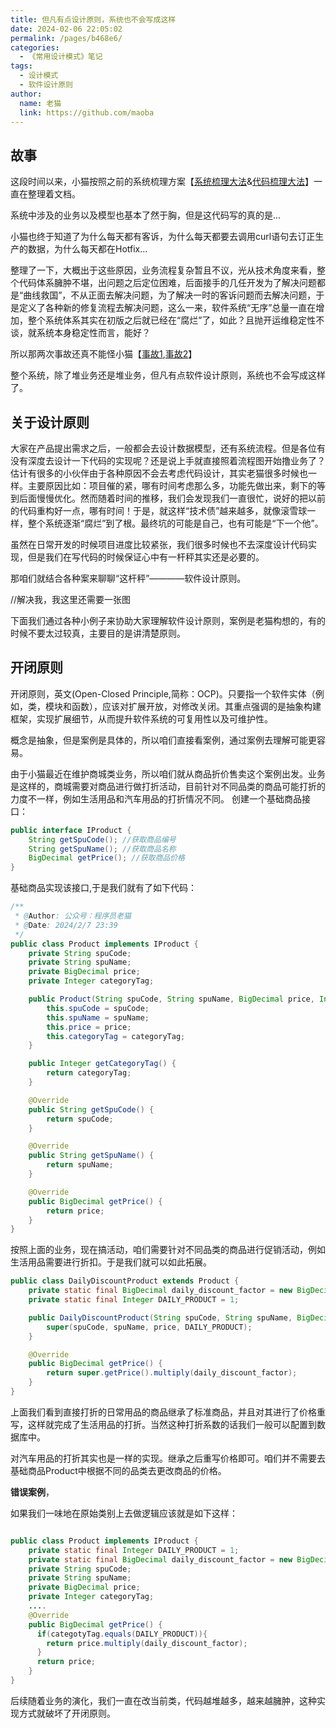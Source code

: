 ```yaml
---
title: 但凡有点设计原则，系统也不会写成这样
date: 2024-02-06 22:05:02
permalink: /pages/b468e6/
categories:
  - 《常用设计模式》笔记
tags:
  - 设计模式
  - 软件设计原则
author: 
  name: 老猫
  link: https://github.com/maoba
---
```

## 故事
这段时间以来，小猫按照之前的系统梳理方案【[系统梳理大法](https://mp.weixin.qq.com/s/3b4d69K-fhQshswhrUrFHg)&[代码梳理大法](https://mp.weixin.qq.com/s/Xi-DV4UqKXr_W-L0xBhRWA)】一直在整理着文档。

系统中涉及的业务以及模型也基本了然于胸，但是这代码写的真的是...

小猫也终于知道了为什么每天都有客诉，为什么每天都要去调用curl语句去订正生产的数据，为什么每天都在Hotfix...

整理了一下，大概出于这些原因，业务流程复杂暂且不议，光从技术角度来看，整个代码体系臃肿不堪，出问题之后定位困难，后面接手的几任开发为了解决问题都是“曲线救国”，不从正面去解决问题，为了解决一时的客诉问题而去解决问题，于是定义了各种新的修复流程去解决问题，这么一来，软件系统“无序”总量一直在增加，整个系统体系其实在初版之后就已经在“腐烂”了，如此？且抛开运维稳定性不谈，就系统本身稳定性而言，能好？

所以那两次事故还真不能怪小猫【[事故1](https://mp.weixin.qq.com/s/b3dOUC24Erbz4JAAtXLkMQ),[事故2](https://mp.weixin.qq.com/s/3b4d69K-fhQshswhrUrFHg)】

整个系统，除了堆业务还是堆业务，但凡有点软件设计原则，系统也不会写成这样了。

## 关于设计原则
大家在产品提出需求之后，一般都会去设计数据模型，还有系统流程。但是各位有没有深度去设计一下代码的实现呢？还是说上手就直接照着流程图开始撸业务了？估计有很多的小伙伴由于各种原因不会去考虑代码设计，其实老猫很多时候也一样。主要原因比如：项目催的紧，哪有时间考虑那么多，功能先做出来，剩下的等到后面慢慢优化。然而随着时间的推移，我们会发现我们一直很忙，说好的把以前的代码重构好一点，哪有时间！于是，就这样“技术债”越来越多，就像滚雪球一样，整个系统逐渐“腐烂”到了根。最终坑的可能是自己，也有可能是“下一个他”。

虽然在日常开发的时候项目进度比较紧张，我们很多时候也不去深度设计代码实现，但是我们在写代码的时候保证心中有一杆秤其实还是必要的。

那咱们就结合各种案来聊聊“这杆秤”————软件设计原则。

//解决我，我这里还需要一张图

下面我们通过各种小例子来协助大家理解软件设计原则，案例是老猫构想的，有的时候不要太过较真，主要目的是讲清楚原则。

## 开闭原则
开闭原则，英文(Open-Closed Principle,简称：OCP)。只要指一个软件实体（例如，类，模块和函数），应该对扩展开放，对修改关闭。其重点强调的是抽象构建框架，实现扩展细节，从而提升软件系统的可复用性以及可维护性。

概念是抽象，但是案例是具体的，所以咱们直接看案例，通过案例去理解可能更容易。

由于小猫最近在维护商城类业务，所以咱们就从商品折价售卖这个案例出发。业务是这样的，商城需要对商品进行做打折活动，目前针对不同品类的商品可能打折的力度不一样，例如生活用品和汽车用品的打折情况不同。
创建一个基础商品接口：
```java
public interface IProduct {
    String getSpuCode(); //获取商品编号
    String getSpuName(); //获取商品名称
    BigDecimal getPrice(); //获取商品价格
}
```
基础商品实现该接口,于是我们就有了如下代码：
```java
/**
 * @Author: 公众号：程序员老猫
 * @Date: 2024/2/7 23:39
 */
public class Product implements IProduct {
    private String spuCode;
    private String spuName;
    private BigDecimal price;
    private Integer categoryTag;

    public Product(String spuCode, String spuName, BigDecimal price, Integer categoryTag) {
        this.spuCode = spuCode;
        this.spuName = spuName;
        this.price = price;
        this.categoryTag = categoryTag;
    }

    public Integer getCategoryTag() {
        return categoryTag;
    }

    @Override
    public String getSpuCode() {
        return spuCode;
    }

    @Override
    public String getSpuName() {
        return spuName;
    }

    @Override
    public BigDecimal getPrice() {
        return price;
    }
}
```
按照上面的业务，现在搞活动，咱们需要针对不同品类的商品进行促销活动，例如生活用品需要进行折扣。于是我们就可以如此拓展。
```java 
public class DailyDiscountProduct extends Product {
    private static final BigDecimal daily_discount_factor = new BigDecimal(0.95);
    private static final Integer DAILY_PRODUCT = 1;

    public DailyDiscountProduct(String spuCode, String spuName, BigDecimal price) {
        super(spuCode, spuName, price, DAILY_PRODUCT);
    }

    @Override
    public BigDecimal getPrice() {
        return super.getPrice().multiply(daily_discount_factor);
    }
}
```
上面我们看到直接打折的日常用品的商品继承了标准商品，并且对其进行了价格重写，这样就完成了生活用品的打折。当然这种打折系数的话我们一般可以配置到数据库中。

对汽车用品的打折其实也是一样的实现。继承之后重写价格即可。咱们并不需要去基础商品Product中根据不同的品类去更改商品的价格。

<strong>错误案例</strong>，

如果我们一味地在原始类别上去做逻辑应该就是如下这样：
```java

public class Product implements IProduct {
    private static final Integer DAILY_PRODUCT = 1;
    private static final BigDecimal daily_discount_factor = new BigDecimal(0.95);
    private String spuCode;
    private String spuName;
    private BigDecimal price;
    private Integer categoryTag;
    ....
    @Override
    public BigDecimal getPrice() {
      if(categotyTag.equals(DAILY_PRODUCT)){
        return price.multiply(daily_discount_factor);
      }
      return price;
    }
}
```
后续随着业务的演化，我们一直在改当前类，代码越堆越多，越来越臃肿，这种实现方式就破坏了开闭原则。